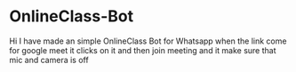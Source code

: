# OnlineClass-Bot
Hi I have made an simple OnlineClass Bot for Whatsapp when the link come for google meet it clicks on it and then join meeting and it make sure that mic and camera is off 
